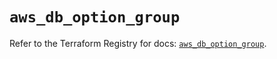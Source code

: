 # `aws_db_option_group`

Refer to the Terraform Registry for docs: [`aws_db_option_group`](https://registry.terraform.io/providers/hashicorp/aws/6.2.0/docs/resources/db_option_group).
